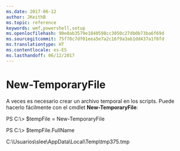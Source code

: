 ```yaml
---
ms.date: 2017-06-12
author: JKeithB
ms.topic: reference
keywords: wmf,powershell,setup
ms.openlocfilehash: 90e0ab3579e1840598cc3050c27db0b73ba6f69d
ms.sourcegitcommit: 75f70c7df01eea5e7a2c16f9a3ab1dd437a1f8fd
ms.translationtype: HT
ms.contentlocale: es-ES
ms.lasthandoff: 06/12/2017
---
```

# <a name="new-temporaryfile"></a>New-TemporaryFile
A veces es necesario crear un archivo temporal en los scripts. Puede hacerlo fácilmente con el cmdlet **New-TemporaryFile**:

PS C:\\&gt; $tempFile = New-TemporaryFile

PS C:\\&gt; $tempFile.FullName

C:\\Usuarios\\slee\\AppData\\Local\\Temp\\tmp375.tmp


